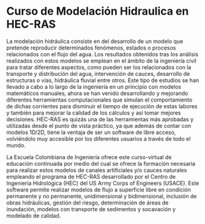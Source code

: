 # Curso de Modelación Hidraulica en HEC-RAS

La modelación hidráulica consiste en del desarrollo de un modelo que pretende reproducir determinados fenómenos, estados o procesos relacionados con el flujo del agua. Los resultados obtenidos tras los análisis realizados con estos modelos se emplean en el ámbito de la ingeniería civil para tratar diferentes aspectos, como pueden ser los relacionados con la transporte y distribución del agua, intervención de cauces, desarrollo de estructuras o vías, hidráulica fluvial entre otros. Este tipo de estudios se han llevado a cabo a lo largo de la ingeniería en un principio con modelos matemáticos manuales, ahora se han venido desarrollando y mejorando diferentes herramientas computacionales que simulan el comportamiento de dichas corrientes para disminuir el tiempo de ejecución de estas labores y también para mejorar la calidad de los cálculos y así tomar mejores decisiones. HEC-RAS es quizás una de las herramientas más aprobadas y utilizadas desde el punto de vista práctico, ya que además de contar con modelos 1D/2D, tiene la ventaja de ser un software de libre acceso, volviéndolo muy accesible por los diferentes usuarios a través de todo el mundo.

La Escuela Colombiana de Ingeniería ofrece este curso-virtual de educación continuada por medio del cual se ofrece la formación necesaria para realizar estos modelos de canales artificiales y/o cauces naturales empleando el programa de HEC-RAS desarrollado por el Centro de Ingeniería Hidrológica (HEC) del US Army Corps of Engineers (USACE). Este software permite realizar modelos de flujo a superficie libre en condición permanente y no permanente, unidimensional y bidimensional, inclusión de obras hidráulicas, gestión del riesgo, determinación de áreas de inundación, modelos con transporte de sedimentos y socavación y modelado de calidad.
